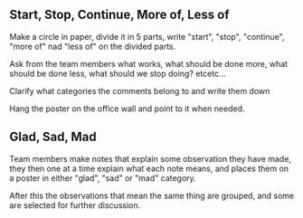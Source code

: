 ## Start, Stop, Continue, More of, Less of

Make a circle in paper, divide it in 5 parts, write "start", "stop", "continue", "more of" nad "less of" on the divided parts.

Ask from the team members what works, what should be done more, what should be done less, what should we stop doing? etcetc...

Clarify what categories the comments belong to and write them down

Hang the poster on the office wall and point to it when needed.


## Glad, Sad, Mad

Team members make notes that explain some observation they have made, they then one at a time explain what each note means, and places them on a poster in either "glad", "sad" or "mad" category.

After this the observations that mean the same thing are grouped, and some are selected for further discussion.
